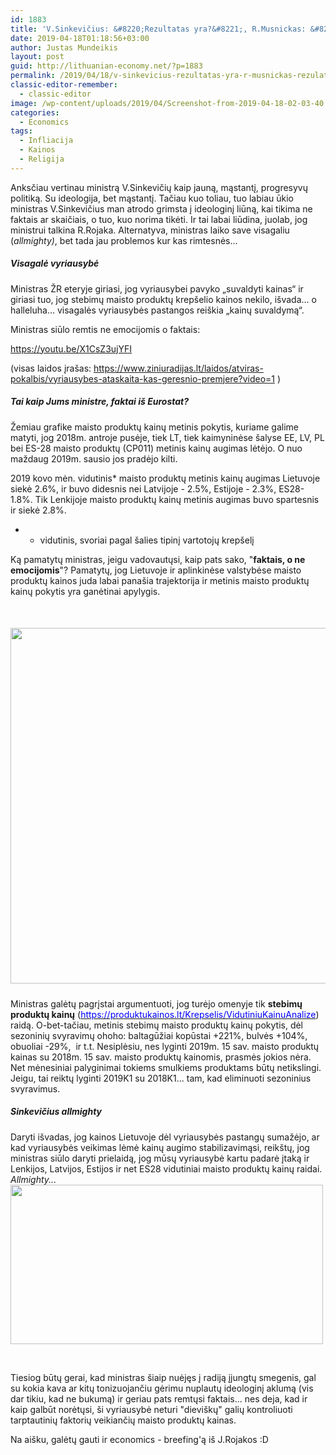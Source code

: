 ```yaml
---
id: 1883
title: 'V.Sinkevičius: &#8220;Rezultatas yra?&#8221;, R.Musnickas: &#8220;Rezulatas. Nėra&#8221;&#8230; arba kaip vyriausybė kainas &#8220;suvaldė&#8221; :)'
date: 2019-04-18T01:18:56+03:00
author: Justas Mundeikis
layout: post
guid: http://lithuanian-economy.net/?p=1883
permalink: /2019/04/18/v-sinkevicius-rezultatas-yra-r-musnickas-rezulatas-nera-arba-kaip-vyriausybe-kainas-suvalde/
classic-editor-remember:
  - classic-editor
image: /wp-content/uploads/2019/04/Screenshot-from-2019-04-18-02-03-40.jpg
categories:
  - Economics
tags:
  - Infliacija
  - Kainos
  - Religija
---
```

Anksčiau vertinau ministrą V.Sinkevičių kaip jauną, mąstantį, progresyvų politiką. Su ideologija, bet mąstantį. Tačiau kuo toliau, tuo labiau ūkio ministras V.Sinkevičius man atrodo grimsta į ideologinį liūną, kai tikima ne faktais ar skaičiais, o tuo, kuo norima tikėti. Ir tai labai liūdina, juolab, jog ministrui talkina R.Rojaka. Alternatyva, ministras laiko save visagaliu (<em>allmighty)</em>, bet tada jau problemos kur kas rimtesnės...<!--more-->
<h5>Visagalė vyriausybė</h5>
Ministras ŽR eteryje giriasi, jog vyriausybei pavyko „suvaldyti kainas“ ir giriasi tuo, jog stebimų maisto produktų krepšelio kainos nekilo, išvada… o halleluha… visagalės vyriausybės pastangos reiškia „kainų suvaldymą“.

Ministras siūlo remtis ne emocijomis o faktais:

https://youtu.be/X1CsZ3ujYFI

(visas laidos įrašas: <a href="https://www.ziniuradijas.lt/laidos/atviras-pokalbis/vyriausybes-ataskaita-kas-geresnio-premjere?video=1" target="_blank" rel="noopener noreferrer"><span style="color: #0000ff;">https://www.ziniuradijas.lt/laidos/atviras-pokalbis/vyriausybes-ataskaita-kas-geresnio-premjere?video=1</span></a> )
<h5>Tai kaip Jums ministre, faktai iš Eurostat?</h5>
Žemiau grafike maisto produktų kainų metinis pokytis, kuriame galime matyti, jog 2018m. antroje pusėje, tiek LT, tiek kaimyninėse šalyse EE, LV, PL bei ES-28 maisto produktų (CP011) metinis kainų augimas lėtėjo. O nuo maždaug 2019m. sausio jos pradėjo kilti.

2019 kovo mėn. vidutinis* maisto produktų metinis kainų augimas Lietuvoje siekė 2.6%, ir buvo didesnis nei Latvijoje - 2.5%, Estijoje - 2.3%, ES28- 1.8%. Tik Lenkijoje maisto produktų kainų metinis augimas buvo spartesnis ir siekė 2.8%.
* - vidutinis, svoriai pagal šalies tipinį vartotojų krepšelį

Ką pamatytų ministras, jeigu vadovautųsi, kaip pats sako, "<strong>faktais, o ne emocijomis</strong>"? Pamatytų, jog Lietuvoje ir aplinkinėse valstybėse maisto produktų kainos juda labai panašia trajektorija ir metinis maisto produktų kainų pokytis yra ganėtinai apylygis.

&nbsp;
<h5><img class="aligncenter wp-image-1887 size-full" src="http://lithuanian-economy.net/wp-content/uploads/2019/04/food_inflation_2019_03.jpg" alt="" width="1024" height="569" /></h5>
Ministras galėtų pagrįstai argumentuoti, jog turėjo omenyje tik <strong>stebimų produktų kainų</strong> (<a href="https://produktukainos.lt/Krepselis/VidutiniuKainuAnalize" target="_blank" rel="noopener noreferrer"><span style="color: #0000ff;">https://produktukainos.lt/Krepselis/VidutiniuKainuAnalize</span></a>) raidą. O-bet-tačiau, metinis stebimų maisto produktų kainų pokytis, dėl sezoninių svyravimų ohoho: baltagūžiai kopūstai +221%, bulvės +104%, obuoliai -29%,  ir t.t. Nesiplėsiu, nes lyginti 2019m. 15 sav. maisto produktų kainas su 2018m. 15 sav. maisto produktų kainomis, prasmės jokios nėra. Net mėnesiniai palyginimai tokiems smulkiems produktams būtų netikslingi. Jeigu, tai reiktų lyginti 2019K1 su 2018K1... tam, kad eliminuoti sezoninius svyravimus.
<h5>Sinkevičius allmighty</h5>
Daryti išvadas, jog kainos Lietuvoje dėl vyriausybės pastangų sumažėjo, ar kad vyriausybės veikimas lėmė kainų augimo stabilizavimąsi, reikštų, jog ministras siūlo daryti prielaidą, jog mūsų vyriausybė kartu padarė įtaką ir Lenkijos, Latvijos, Estijos ir net ES28 vidutiniai maisto produktų kainų raidai.  <em>Allmighty...</em>

<img class="aligncenter size-full wp-image-1885" src="http://lithuanian-economy.net/wp-content/uploads/2019/04/tumblr_mfz6fr1bw41rd6r7uo1_500.gif" alt="" width="500" height="255" />

&nbsp;

Tiesiog būtų gerai, kad ministras šiaip nuėjęs į radiją įjungtų smegenis, gal su kokia kava ar kitų tonizuojančiu gėrimu nuplautų ideologinį aklumą (vis dar tikiu, kad ne bukumą) ir geriau pats remtųsi faktais... nes deja, kad ir kaip galbūt norėtųsi, ši vyriausybė neturi "dieviškų" galių kontroliuoti tarptautinių faktorių veikiančių maisto produktų kainas.

Na aišku, galėtų gauti ir economics - breefing'ą iš J.Rojakos :D
